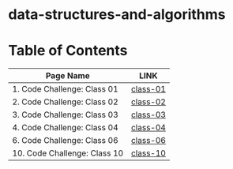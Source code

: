 # data-structures-and-algorithms


# Table of Contents

| Page Name        | LINK       |
| ------------- |:-------------:|
| 1. Code Challenge: Class 01     | [class-01](https://github.com/yazanbaker94/401-data-structures-and-algorithms/blob/main/array-reverse/README.md)|
| 2. Code Challenge: Class 02     | [class-02](https://github.com/yazanbaker94/401-data-structures-and-algorithms/blob/main/ArrayInMiddle/README.md)|
| 3. Code Challenge: Class 03     | [class-03](https://github.com/yazanbaker94/401-data-structures-and-algorithms/blob/main/ArrayBinarySearch/README.md)|
| 4. Code Challenge: Class 04     | [class-04](https://github.com/yazanbaker94/401-data-structures-and-algorithms/blob/main/linkedList/README.md)|
| 6. Code Challenge: Class 06    | [class-06](https://github.com/yazanbaker94/401-data-structures-and-algorithms/blob/main/linkedListInsertions/README.md)|
| 10. Code Challenge: Class 10    | [class-10](https://github.com/yazanbaker94/401-data-structures-and-algorithms/blob/main/stackqueue/README.md)|




